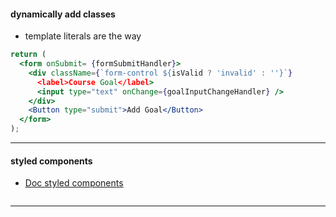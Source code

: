 #### dynamically add classes
- template literals are the way
```jsx
return (
  <form onSubmit= {formSubmitHandler}>
    <div className={`form-control ${isValid ? 'invalid' : ''}`}
      <label>Course Goal</label>
      <input type="text" onChange={goalInputChangeHandler} />
    </div>
    <Button type="submit">Add Goal</Button>
  </form>
);
```
---
#### styled components
- [Doc styled components](https://styled-components.com/docs/basics)
```jsx

```
---